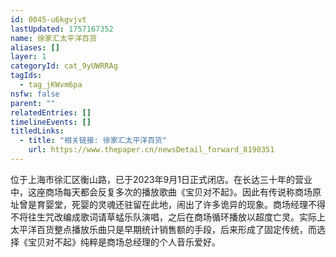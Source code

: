 ```yaml
---
id: 0045-u6kgvjvt
lastUpdated: 1757167352
name: 徐家汇太平洋百货
aliases: []
layer: 1
categoryId: cat_9yUWRRAg
tagIds:
  - tag_jKWvm6pa
nsfw: false
parent: ""
relatedEntries: []
timelineEvents: []
titledLinks:
  - title: "相关链接: 徐家汇太平洋百货"
    url: https://www.thepaper.cn/newsDetail_forward_8190351
---
```


位于上海市徐汇区衡山路，已于2023年9月1日正式闭店。在长达三十年的营业中，这座商场每天都会反复多次的播放歌曲《宝贝对不起》。因此有传说称商场原址曾是育婴堂，死婴的灵魂还驻留在此地，闹出了许多诡异的现象。商场经理不得不将往生咒改编成歌词请草蜢乐队演唱，之后在商场循环播放以超度亡灵。实际上太平洋百货整点播放乐曲只是早期统计销售额的手段，后来形成了固定传统，而选择《宝贝对不起》纯粹是商场总经理的个人音乐爱好。